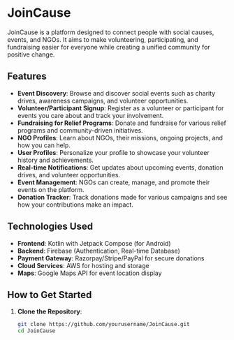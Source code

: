 # JoinCause

JoinCause is a platform designed to connect people with social causes, events, and NGOs. It aims to make volunteering, participating, and fundraising easier for everyone while creating a unified community for positive change.

## Features

- **Event Discovery**: Browse and discover social events such as charity drives, awareness campaigns, and volunteer opportunities.
- **Volunteer/Participant Signup**: Register as a volunteer or participant for events you care about and track your involvement.
- **Fundraising for Relief Programs**: Donate and fundraise for various relief programs and community-driven initiatives.
- **NGO Profiles**: Learn about NGOs, their missions, ongoing projects, and how you can help.
- **User Profiles**: Personalize your profile to showcase your volunteer history and achievements.
- **Real-time Notifications**: Get updates about upcoming events, donation drives, and volunteer opportunities.
- **Event Management**: NGOs can create, manage, and promote their events on the platform.
- **Donation Tracker**: Track donations made for various campaigns and see how your contributions make an impact.

## Technologies Used

- **Frontend**: Kotlin with Jetpack Compose (for Android)  
- **Backend**: Firebase (Authentication, Real-time Database)  
- **Payment Gateway**: Razorpay/Stripe/PayPal for secure donations  
- **Cloud Services**: AWS for hosting and storage  
- **Maps**: Google Maps API for event location display

## How to Get Started

1. **Clone the Repository**:
   ```bash
   git clone https://github.com/yourusername/JoinCause.git
   cd JoinCause
